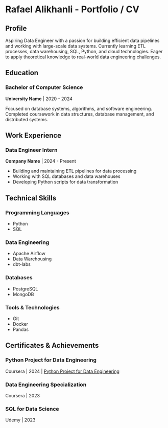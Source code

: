 # Rafael Alikhanli - Portfolio / CV

## Profile
Aspiring Data Engineer with a passion for building efficient data pipelines and working with large-scale data systems. Currently learning ETL processes, data warehousing, SQL, Python, and cloud technologies. Eager to apply theoretical knowledge to real-world data engineering challenges.

## Education

### Bachelor of Computer Science
**University Name** | 2020 - 2024

Focused on database systems, algorithms, and software engineering. Completed coursework in data structures, database management, and distributed systems.

## Work Experience

### Data Engineer Intern
**Company Name** | 2024 - Present

- Building and maintaining ETL pipelines for data processing
- Working with SQL databases and data warehouses
- Developing Python scripts for data transformation

## Technical Skills

### Programming Languages
- Python
- SQL

### Data Engineering
- Apache Airflow
- Data Warehousing
- dbt-labs

### Databases
- PostgreSQL
- MongoDB

### Tools & Technologies
- Git
- Docker
- Pandas

## Certificates & Achievements

### Python Project for Data Engineering
Coursera | 2024 | [Python Project for Data Engineering](https://coursera.org/share/36d83ae108bfa0c9b32ee7c09a72e962)

### Data Engineering Specialization
Coursera | 2023

### SQL for Data Science
Udemy | 2023
